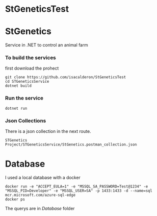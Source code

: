 # StGeneticsTest

# StGenetics
Service in .NET to control an animal farm

### To build the services 
first download the prohect 
```
git clone https://github.com/isacalderon/StGeneticsTest
cd STGeneticsService
dotnet build
```

### Run the service 
```
dotnet run
```

### Json Collections 
There is a json collection in the next route. 
```
STGenetics Project/STGeneticsService/StGenetics.postman_collection.json
```

# Database 
I used a local database with a docker 
```
docker run -e "ACCEPT_EULA=1" -e "MSSQL_SA_PASSWORD=Test@1234" -e "MSSQL_PID=Developer" -e "MSSQL_USER=SA" -p 1433:1433 -d --name=sql mcr.microsoft.com/azure-sql-edge
docker ps
```
The querys are in *Database* folder


